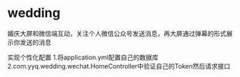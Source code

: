 # wedding
婚庆大屏和微信端互动，关注个人微信公众号发送消息，再大屏通过弹幕的形式展示你发送的消息

实现个性化配置
1.将application.yml配置自己的数据库
2.com.yyq.wedding.wechat.HomeController中验证自己的Token然后请求接口
